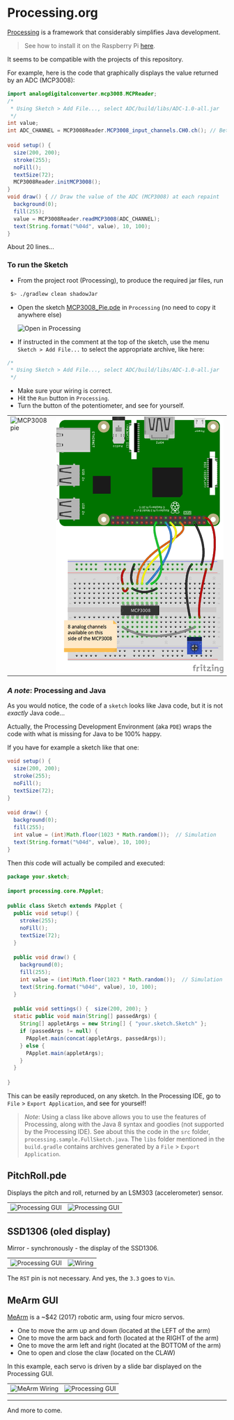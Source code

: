 # Processing.org

[Processing](http://processing.org) is a framework that considerably simplifies Java development.

> See how to install it on the Raspberry Pi [here](https://www.raspberrypi.org/blog/now-available-for-download-processing/).

It seems to be compatible with the projects of this repository.

For example, here is the code that graphically displays the value returned by an ADC (MCP3008):
```java
import analogdigitalconverter.mcp3008.MCPReader;
/*
 * Using Sketch > Add File..., select ADC/build/libs/ADC-1.0-all.jar
 */
int value;
int ADC_CHANNEL = MCP3008Reader.MCP3008_input_channels.CH0.ch(); // Between 0 and 7, 8 channels on the MCP3008

void setup() {
  size(200, 200);
  stroke(255);
  noFill();
  textSize(72);
  MCP3008Reader.initMCP3008();
}
void draw() { // Draw the value of the ADC (MCP3008) at each repaint
  background(0);
  fill(255);
  value = MCP3008Reader.readMCP3008(ADC_CHANNEL);
  text(String.format("%04d", value), 10, 100);
}
```
About 20 lines...

### To run the Sketch
- From the project root (Processing), to produce the required jar files, run
```bash
 $> ./gradlew clean shadowJar
```
- Open the sketch [MCP3008_Pie.pde](./src/processing/MCP3008_Pie/MCP3008_Pie.pde) in `Processing` (no need to copy it anywhere else)

  ![Open in Processing](./sketch.png)

- If instructed in the comment at the top of the sketch, use the menu `Sketch > Add File...` to select the appropriate archive, like here:
```java
/*
 * Using Sketch > Add File..., select ADC/build/libs/ADC-1.0-all.jar
 */
```
- Make sure your wiring is correct.
- Hit the `Run` button in `Processing`.
- Turn the button of the potentiometer, and see for yourself.

<table>
  <tr>
    <td valign="top">
      <img src="./mcp3008.png" title="MCP3008 pie">
    </td>
    <td valign="top">
      <img src="../ADC/RPi-MCP3008-Pot_bb.png" title="Wiring">
    </td>
  </tr>
</table>

### _A note_: Processing and Java
As you would notice, the code of a `sketch` looks like Java code, but it is not _exactly_ Java code...

Actually, the Processing Development Environment (aka `PDE`) wraps the code with what is missing for Java to be 100% happy.

If you have for example a sketch like that one:
```java
void setup() {
  size(200, 200);
  stroke(255);
  noFill();
  textSize(72);
}

void draw() {
  background(0);
  fill(255);
  int value = (int)Math.floor(1023 * Math.random());  // Simulation
  text(String.format("%04d", value), 10, 100);
}
```
Then _this_ code will actually be compiled and executed:
```java
package your.sketch;

import processing.core.PApplet;

public class Sketch extends PApplet {
  public void setup() {
    stroke(255);
    noFill();
    textSize(72);
  }

  public void draw() {
    background(0);
    fill(255);
    int value = (int)Math.floor(1023 * Math.random());  // Simulation
    text(String.format("%04d", value), 10, 100);
  }

  public void settings() {  size(200, 200); }
  static public void main(String[] passedArgs) {
    String[] appletArgs = new String[] { "your.sketch.Sketch" };
    if (passedArgs != null) {
      PApplet.main(concat(appletArgs, passedArgs));
    } else {
      PApplet.main(appletArgs);
    }
  }

}
```
This can be easily reproduced, on any sketch.
In the Processing IDE, go to `File` > `Export Application`, and see for yourself!

> _Note_: Using a class like above allows you to use the features of Processing, along with the Java 8 syntax and goodies (not supported by the Processing IDE).
> See about this the code in the `src` folder, `processing.sample.FullSketch.java`.
> The `libs` folder mentioned in the `build.gradle` contains archives generated by
> a `File` > `Export Application`. 

## PitchRoll.pde

Displays the pitch and roll, returned by an LSM303 (accelerometer) sensor.
<table>
  <tr>
    <td valign="top">
      <img src="./pitch.roll.01.png" title="Processing GUI">
    </td>
    <td valign="top">
      <img src="./pitch.roll.02.png" title="Processing GUI">
    </td>
  </tr>
</table>

## SSD1306 (oled display)

Mirror - synchronously - the display of the SSD1306.

<table>
  <tr>
    <td valign="top">
      <img src="./ssd1306.emulation.png" title="Processing GUI">
    </td>
    <td valign="top">
      <img src="./src/processing/LCD/SSD1306_bb.png" title="Wiring">
    </td>
  </tr>
</table>

The `RST` pin is not necessary. And yes, the `3.3` goes to `Vin`.

## MeArm GUI
[MeArm](https://shop.mime.co.uk/) is a ~$42 (2017) robotic arm, using four micro servos.
- One to move the arm up and down (located at the LEFT of the arm)
- One to move the arm back and forth (located at the RIGHT of the arm)
- One to move the arm left and right (located at the BOTTOM of the arm)
- One to open and close the claw (located on the CLAW)

In this example, each servo is driven by a slide bar displayed on the Processing GUI.
<table>
  <tr>
    <td valign="top">
      <img src="./src/processing/MeArmGUI/MeArm_bb.png" title="MeArm Wiring">
    </td>
    <td valign="top">
      <img src="./src/processing/MeArmGUI/MeArmGUIpde.png" title="Processing GUI">
    </td>
  </tr>
</table>

----------------------------------------------

And more to come.
